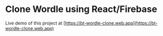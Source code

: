 # Clone Wordle using React/Firebase

Live demo of this project at [https://bt-wordle-clone.web.app](https://bt-wordle-clone.web.app)


